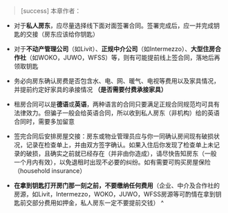 > [success] 本章作者：

* 对于**私人房东**，应尽量选择线下面对面签署合同。签署完成后，应一并完成钥匙的交接（房东应该给你钥匙）
* 对于**不动产管理公司**（如Livit）、**正规中介公司**（如Intermezzo）、**大型住房合作社**（如WOKO，JUWO，WFSS）等，则有可能提前线上签合同，落地后再领取钥匙
* 务必向房东确认房费是否包含水、电、网、暖气、电视等费用以及家具情况，并提前约定好家具的承接情况 **（是否需要付费承接家具）**
* 租房合同可以是**德语**或**英语**，两种语言的合同只要满足正规合同规范均可具有法律效力。但骗子一般会给英语合同，所以收到私人房东（非机构）给的英语合同时，需要多加留意

* 签完合同后安排房屋交接：房东或物业管理员应与你一同确认房间现有破损状况，记录在检查单上，并由双方签字确认。如果入住后你发现了检查单上未记录的破损，且确实之前就已经存在（并非由你造成），请尽快告知房东（一般一个月内有效），以免退租时出现不必要的纠纷。如有需要可购买房屋保险（household insurance）


* **在拿到钥匙打开房门那一刻之前，不要缴纳任何费用**（企业、中介及合作社的房源，如Livit，Intermezzo，WOKO，JUWO，WFSS房源等可酌情在拿到钥匙前交部分费用如押金，私人房东一定不要提前交钱）
^
